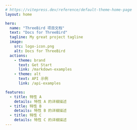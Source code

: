 ```yaml
---
# https://vitepress.dev/reference/default-theme-home-page
layout: home

hero:
  name: "ThreeBird 项目文档"
  text: "Docs for ThreeBird"
  tagline: My great project tagline
  image:
    src: logo-icon.png
    alt: Docs for ThreeBird
  actions:
    - theme: brand
      text: Get Start
      link: /markdown-examples
    - theme: alt
      text: API 示例
      link: /api-examples

features:
  - title: 特性 A
    details: 特性 A 的详细描述
  - title: 特性 B
    details: 特性 B 的详细描述
  - title: 特性 C
    details: 特性 C 的详细描述
---
```


<script setup>
import { onMounted } from 'vue';
import { fetchVersion } from './.vitepress/utils/fetchVersion.ts';

onMounted(() => {
  fetchVersion()
})
</script>